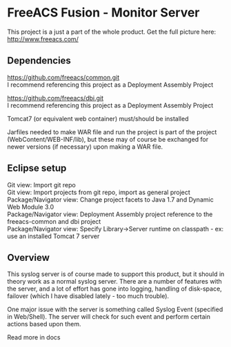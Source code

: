 FreeACS Fusion - Monitor Server
===============================
This project is a just a part of the whole product. Get the full picture here: 
http://www.freeacs.com/

Dependencies
------------
https://github.com/freeacs/common.git  
I recommend referencing this project as a Deployment Assembly Project

https://github.com/freeacs/dbi.git  
I recommend referencing this project as a Deployment Assembly Project

Tomcat7 (or equivalent web container) must/should be installed

Jarfiles needed to make WAR file and run the project is part of the project
(WebContent/WEB-INF/lib), but these may of course be exchanged for newer 
versions (if necessary) upon making a WAR file. 

Eclipse setup
-------------
Git view: Import git repo  
Git view: Import projects from git repo, import as general project    
Package/Navigator view: Change project facets to Java 1.7 and Dynamic Web Module 3.0    
Package/Navigator view: Deployment Assembly project reference to the freeacs-common and dbi project    
Package/Navigator view: Specify Library->Server runtime on classpath - ex: use an installed Tomcat 7 server  

Overview
--------
This syslog server is of course made to support this product, but it should in
theory work as a normal syslog server. There are a number of features with
the server, and a lot of effort has gone into logging, handling of disk-space,
failover (which I have disabled lately - too much trouble).

One major issue with the server is something called Syslog Event (specified
in Web/Shell). The server will check for such event and perform certain actions
based upon them.

Read more in docs